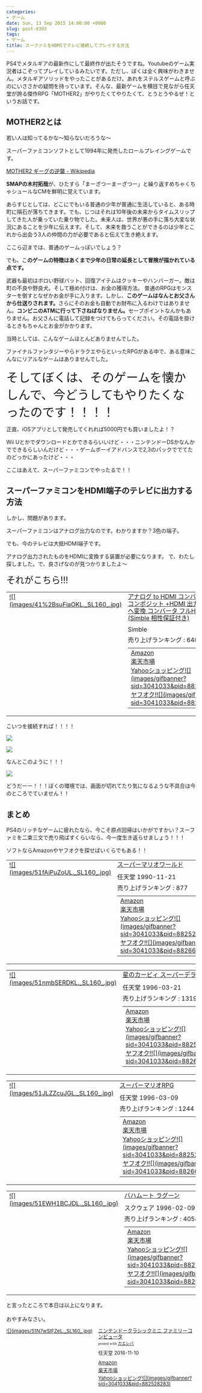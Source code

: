 ```yaml
---
categories:
- ゲーム
date: Sun, 13 Sep 2015 14:00:00 +0000
slug: post-8393
tags:
- ゲーム
title: スーファミをHDMIでテレビ接続してプレイする方法
---
```


PS4でメタルギアの最新作にして最終作が出たそうですね。Youtubeのゲーム実況者はこぞってプレイしているみたいです。ただし、ぼくは全く興味がわきません。メタルギアソリッドをやったことがあるだけ。あれをステルスゲームと呼ぶのにいささかの疑問を持っています。そんな、最新ゲームを横目で見ながら任天堂が誇る傑作RPG「MOTHER2」がやりたくてやりたくて、とうとうやるぜ！というお話です。<!--more--><h2>MOTHER2とは</h2>

若い人は知ってるかな〜知らないだろうな〜

スーパーファミコンソフトとして1994年に発売したロールプレイングゲームです。


<a class="embedly-card" data-card-image="0" href="https://ja.wikipedia.org/wiki/MOTHER2_%E3%82%AE%E3%83%BC%E3%82%B0%E3%81%AE%E9%80%86%E8%A5%B2">MOTHER2 ギーグの逆襲 - Wikipedia</a><script async src="//cdn.embedly.com/widgets/platform.js" charset="UTF-8"></script>


<strong>SMAPの木村拓哉</strong>が、ひたすら「まーざつーまーざつー」と繰り返すめちゃくちゃシュールなCMを鮮明に覚えています。


あらすじとしては、どこにでもいる普通の少年が普通に生活していると、ある時町に隕石が落ちてきます。でも、じつはそれは10年後の未来からタイムスリップしてきた人が乗っていた乗り物でした。未来人は、世界が悪の手に落ち大変な状況にあることを少年に伝えます。そして、未来を救うことができるのは少年とこれから出会う3人の仲間の力が必要であると伝えて生き絶えます。

ここら辺までは、普通のゲームっぽいでしょう？

でも、こ<strong>のゲームの特徴はあくまで少年の日常の延長として冒険が描かれている点です。</strong>

武器も最初はボロい野球バット、回復アイテムはクッキーやハンバーガー。敵は町の不良や野良犬。そして極め付けは、お金の獲得方法。
普通のRPGはモンスターを倒すとなぜかお金が手に入ります。しかし、<strong>このゲームはなんとお父さんから仕送りされます。</strong>さらにそのお金も自動でお財布に入るわけではありません。<strong>コンビニのATMに行って下さねばなりません。</strong>セーブポイントなんかもありません。お父さんに電話して記録をつけてもらってください。その電話を掛けるときもちゃんとお金がかかります。

当時としては、こんなゲームほとんどありませんでした。

ファイナルファンタジーやらドラクエやらといったRPGがある中で、ある意味こんなにリアルなゲームはありませんでした。


<font size="6">そしてぼくは、そのゲームを懐かしんで、今どうしてもやりたくなったのです！！！！</font>

正直、iOSアプリとして発売してくれれば5000円でも買いましたよ！？

Wii Uとかでダウンロードとかできるらいいけど・・・ニンテンドーDSかなんかでできるらしいんだけど・・・ゲームボーイアドバンスで2,3のパックででてたのどっかにあったけど・・・


ここはあえて、スーパーファミコンでやったるで！！


<h2>スーパーファミコンをHDMI端子のテレビに出力する方法</h2>

しかし、問題があります。

スーパーファミコンはアナログ出力なのです。わかりますか？3色の端子。


でも、今のテレビは大抵HDMI端子です。

アナログ出力されたものをHDMIに変換する装置が必要になります。
で、わたし探しました。で、良さげなのが見つかりましたよ〜


<font size="5">それがこちら!!!</font>


<table  border="0" cellpadding="5" style="border:none"><tr><td valign="top" style="border:none"><a href="http://www.amazon.co.jp/exec/obidos/ASIN/B00B7ZXYIC/warawareotoko-22/ref=nosim/" target="_blank" >![](images/41%2BsuFiaOKL._SL160_.jpg)</a></td><td valign="top" style="border:none;text-align:left"><div class="kaerebalink-name" style="margin-bottom:10px;line-height:120%"><a href="http://www.amazon.co.jp/exec/obidos/ASIN/B00B7ZXYIC/warawareotoko-22/ref=nosim/" target="_blank" >アナログ to HDMI コンバーター S端子 、 コンポジット +HDMI 出力をHDMI 出力へ変換 コンバータ フルHD1080P対応 (Simble 相性保証付き)</a></div><div class="kaerebalink-detail" style="margin-bottom:5px;"> Simble </div><div class="kaerebalink-salesranking" style="margin-bottom:5px">売り上げランキング : 6409</div><table style="border:none;margin-top:10px"><tr><td style="border:none;text-align:left;"><div class="shoplinkamazon" style="margin-right:5px"><a href="http://www.amazon.co.jp/gp/search?keywords=%83A%83i%83%8D%83O%20to%20HDMI%20%83R%83%93%83o%81%5B%83%5E%81%5B%20S%92%5B%8Eq%20%81A%20%83R%83%93%83%7C%83W%83b%83g%20%20HDMI%20%8Fo%97%CD%82%F0HDMI%20%8Fo%97%CD%82%D6%95%CF%8A%B7%20%83R%83%93%83o%81%5B%83%5E%20%83t%83%8BHD1080P%91%CE%89%9E%20&__mk_ja_JP=%83J%83%5E%83J%83i&tag=warawareotoko-22" target="_blank" >Amazon</a></div><div class="shoplinkrakuten" style="margin-right:5px"><a href="http://hb.afl.rakuten.co.jp/hgc/0f6e221b.2eb9748a.0f6e221c.35cc1e84/?pc=http%3A%2F%2Fsearch.rakuten.co.jp%2Fsearch%2Fmall%2F%25E3%2582%25A2%25E3%2583%258A%25E3%2583%25AD%25E3%2582%25B0%2520to%2520HDMI%2520%25E3%2582%25B3%25E3%2583%25B3%25E3%2583%2590%25E3%2583%25BC%25E3%2582%25BF%25E3%2583%25BC%2520S%25E7%25AB%25AF%25E5%25AD%2590%2520%25E3%2580%2581%2520%25E3%2582%25B3%25E3%2583%25B3%25E3%2583%259D%25E3%2582%25B8%25E3%2583%2583%25E3%2583%2588%2520%2520HDMI%2520%25E5%2587%25BA%25E5%258A%259B%25E3%2582%2592HDMI%2520%25E5%2587%25BA%25E5%258A%259B%25E3%2581%25B8%25E5%25A4%2589%25E6%258F%259B%2520%25E3%2582%25B3%25E3%2583%25B3%25E3%2583%2590%25E3%2583%25BC%25E3%2582%25BF%2520%25E3%2583%2595%25E3%2583%25ABHD1080P%25E5%25AF%25BE%25E5%25BF%259C%2520%2F-%2Ff.1-p.1-s.1-sf.0-st.A-v.2%3Fx%3D0%26scid%3Daf_ich_link_urltxt%26m%3Dhttp%3A%2F%2Fm.rakuten.co.jp%2F" target="_blank" >楽天市場</a></div><div class="shoplinkyahoo" style="margin-right:5px"><a href="http://ck.jp.ap.valuecommerce.com/servlet/referral?sid=3041033&pid=882528283&vc_url=http%3A%2F%2Fsearch.shopping.yahoo.co.jp%2Fsearch%3Fp%3D%25E3%2582%25A2%25E3%2583%258A%25E3%2583%25AD%25E3%2582%25B0%2520to%2520HDMI%2520%25E3%2582%25B3%25E3%2583%25B3%25E3%2583%2590%25E3%2583%25BC%25E3%2582%25BF%25E3%2583%25BC%2520S%25E7%25AB%25AF%25E5%25AD%2590%2520%25E3%2580%2581%2520%25E3%2582%25B3%25E3%2583%25B3%25E3%2583%259D%25E3%2582%25B8%25E3%2583%2583%25E3%2583%2588%2520%2520HDMI%2520%25E5%2587%25BA%25E5%258A%259B%25E3%2582%2592HDMI%2520%25E5%2587%25BA%25E5%258A%259B%25E3%2581%25B8%25E5%25A4%2589%25E6%258F%259B%2520%25E3%2582%25B3%25E3%2583%25B3%25E3%2583%2590%25E3%2583%25BC%25E3%2582%25BF%2520%25E3%2583%2595%25E3%2583%25ABHD1080P%25E5%25AF%25BE%25E5%25BF%259C%2520" target="_blank" >Yahooショッピング![](images/gifbanner?sid=3041033&pid=882528283)</a></div><div class="shoplinkyahooAuc" style="margin-right:5px"><a href="http://ck.jp.ap.valuecommerce.com/servlet/referral?sid=3041033&pid=882660047&vc_url=http%3A%2F%2Fauctions.search.yahoo.co.jp%2Fsearch%3Fvo%3D%26ve%3D%26auccat%3D0%26aucminprice%3D%26aucmaxprice%3D%26aucmin_bidorbuy_price%3D%26aucmax_bidorbuy_price%3D%26loc_cd%3D0%26abatch%3D0%26istatus%3D0%26filtered%3D1%26ei%3DUTF-8%26tab_ex%3Dcommerce%26va%3D%25E3%2582%25A2%25E3%2583%258A%25E3%2583%25AD%25E3%2582%25B0%2520to%2520HDMI%2520%25E3%2582%25B3%25E3%2583%25B3%25E3%2583%2590%25E3%2583%25BC%25E3%2582%25BF%25E3%2583%25BC%2520S%25E7%25AB%25AF%25E5%25AD%2590%2520%25E3%2580%2581%2520%25E3%2582%25B3%25E3%2583%25B3%25E3%2583%259D%25E3%2582%25B8%25E3%2583%2583%25E3%2583%2588%2520%2520HDMI%2520%25E5%2587%25BA%25E5%258A%259B%25E3%2582%2592HDMI%2520%25E5%2587%25BA%25E5%258A%259B%25E3%2581%25B8%25E5%25A4%2589%25E6%258F%259B%2520%25E3%2582%25B3%25E3%2583%25B3%25E3%2583%2590%25E3%2583%25BC%25E3%2582%25BF%2520%25E3%2583%2595%25E3%2583%25ABHD1080P%25E5%25AF%25BE%25E5%25BF%259C%2520" target="_blank" >ヤフオク!![](images/gifbanner?sid=3041033&pid=882660047)</a></div></td><td style="vertical-align:bottom;padding-left:10px;font-size:x-small;border:none">by <a href="http://kaereba.com" rel="nofollow" target="_blank">カエレバ</a></td></tr></table></font></td></tr></table>


こいつを接続すれば！！！！

![](images/IIMG_8808.jpg)



![](images/IIMG_8809.jpg)


なんとこのように！！！


![](images/IIMG_8807.jpg)


どうだーー！！！ぼくの環境では、画面が切れてたり気になるような不具合は今のところでていません！！


<h2>まとめ</h2>

PS4のリッチなゲームに疲れたなら、今こそ原点回帰はいかがですかい？スーファミを二束三文で売り飛ばすくらいなら、今一度生き返らせましょう！！！

ソフトならAmazonやヤフオクを探せばいくらでもある！！


<table  border="0" cellpadding="5" style="border:none"><tr><td valign="top" style="border:none"><a href="http://www.amazon.co.jp/exec/obidos/ASIN/B000068GUZ/warawareotoko-22/ref=nosim/" target="_blank" >![](images/51fAiPuZoUL._SL160_.jpg)</a></td><td valign="top" style="border:none;text-align:left"><div class="kaerebalink-name" style="margin-bottom:10px;line-height:120%"><a href="http://www.amazon.co.jp/exec/obidos/ASIN/B000068GUZ/warawareotoko-22/ref=nosim/" target="_blank" >スーパーマリオワールド</a></div><div class="kaerebalink-detail" style="margin-bottom:5px;"> 任天堂 1990-11-21</div><div class="kaerebalink-salesranking" style="margin-bottom:5px">売り上げランキング : 877</div><table style="border:none;margin-top:10px"><tr><td style="border:none;text-align:left;"><div class="shoplinkamazon" style="margin-right:5px"><a href="http://www.amazon.co.jp/gp/search?keywords=%83X%81%5B%83p%81%5B%83%7D%83%8A%83I%83%8F%81%5B%83%8B%83h&__mk_ja_JP=%83J%83%5E%83J%83i&tag=warawareotoko-22" target="_blank" >Amazon</a></div><div class="shoplinkrakuten" style="margin-right:5px"><a href="http://hb.afl.rakuten.co.jp/hgc/0f6e221b.2eb9748a.0f6e221c.35cc1e84/?pc=http%3A%2F%2Fsearch.rakuten.co.jp%2Fsearch%2Fmall%2F%25E3%2582%25B9%25E3%2583%25BC%25E3%2583%2591%25E3%2583%25BC%25E3%2583%259E%25E3%2583%25AA%25E3%2582%25AA%25E3%2583%25AF%25E3%2583%25BC%25E3%2583%25AB%25E3%2583%2589%2F-%2Ff.1-p.1-s.1-sf.0-st.A-v.2%3Fx%3D0%26scid%3Daf_ich_link_urltxt%26m%3Dhttp%3A%2F%2Fm.rakuten.co.jp%2F" target="_blank" >楽天市場</a></div><div class="shoplinkyahoo" style="margin-right:5px"><a href="http://ck.jp.ap.valuecommerce.com/servlet/referral?sid=3041033&pid=882528283&vc_url=http%3A%2F%2Fsearch.shopping.yahoo.co.jp%2Fsearch%3Fp%3D%25E3%2582%25B9%25E3%2583%25BC%25E3%2583%2591%25E3%2583%25BC%25E3%2583%259E%25E3%2583%25AA%25E3%2582%25AA%25E3%2583%25AF%25E3%2583%25BC%25E3%2583%25AB%25E3%2583%2589" target="_blank" >Yahooショッピング![](images/gifbanner?sid=3041033&pid=882528283)</a></div><div class="shoplinkyahooAuc" style="margin-right:5px"><a href="http://ck.jp.ap.valuecommerce.com/servlet/referral?sid=3041033&pid=882660047&vc_url=http%3A%2F%2Fauctions.search.yahoo.co.jp%2Fsearch%3Fvo%3D%26ve%3D%26auccat%3D0%26aucminprice%3D%26aucmaxprice%3D%26aucmin_bidorbuy_price%3D%26aucmax_bidorbuy_price%3D%26loc_cd%3D0%26abatch%3D0%26istatus%3D0%26filtered%3D1%26ei%3DUTF-8%26tab_ex%3Dcommerce%26va%3D%25E3%2582%25B9%25E3%2583%25BC%25E3%2583%2591%25E3%2583%25BC%25E3%2583%259E%25E3%2583%25AA%25E3%2582%25AA%25E3%2583%25AF%25E3%2583%25BC%25E3%2583%25AB%25E3%2583%2589" target="_blank" >ヤフオク!![](images/gifbanner?sid=3041033&pid=882660047)</a></div></td><td style="vertical-align:bottom;padding-left:10px;font-size:x-small;border:none">by <a href="http://kaereba.com" rel="nofollow" target="_blank">カエレバ</a></td></tr></table></font></td></tr></table>

<table  border="0" cellpadding="5" style="border:none"><tr><td valign="top" style="border:none"><a href="http://www.amazon.co.jp/exec/obidos/ASIN/B000068GVN/warawareotoko-22/ref=nosim/" target="_blank" >![](images/51nmbSERDKL._SL160_.jpg)</a></td><td valign="top" style="border:none;text-align:left"><div class="kaerebalink-name" style="margin-bottom:10px;line-height:120%"><a href="http://www.amazon.co.jp/exec/obidos/ASIN/B000068GVN/warawareotoko-22/ref=nosim/" target="_blank" >星のカービィ スーパーデラックス</a></div><div class="kaerebalink-detail" style="margin-bottom:5px;"> 任天堂 1996-03-21</div><div class="kaerebalink-salesranking" style="margin-bottom:5px">売り上げランキング : 1319</div><table style="border:none;margin-top:10px"><tr><td style="border:none;text-align:left;"><div class="shoplinkamazon" style="margin-right:5px"><a href="http://www.amazon.co.jp/gp/search?keywords=%90%AF%82%CC%83J%81%5B%83r%83B%20%83X%81%5B%83p%81%5B%83f%83%89%83b%83N%83X&__mk_ja_JP=%83J%83%5E%83J%83i&tag=warawareotoko-22" target="_blank" >Amazon</a></div><div class="shoplinkrakuten" style="margin-right:5px"><a href="http://hb.afl.rakuten.co.jp/hgc/0f6e221b.2eb9748a.0f6e221c.35cc1e84/?pc=http%3A%2F%2Fsearch.rakuten.co.jp%2Fsearch%2Fmall%2F%25E6%2598%259F%25E3%2581%25AE%25E3%2582%25AB%25E3%2583%25BC%25E3%2583%2593%25E3%2582%25A3%2520%25E3%2582%25B9%25E3%2583%25BC%25E3%2583%2591%25E3%2583%25BC%25E3%2583%2587%25E3%2583%25A9%25E3%2583%2583%25E3%2582%25AF%25E3%2582%25B9%2F-%2Ff.1-p.1-s.1-sf.0-st.A-v.2%3Fx%3D0%26scid%3Daf_ich_link_urltxt%26m%3Dhttp%3A%2F%2Fm.rakuten.co.jp%2F" target="_blank" >楽天市場</a></div><div class="shoplinkyahoo" style="margin-right:5px"><a href="http://ck.jp.ap.valuecommerce.com/servlet/referral?sid=3041033&pid=882528283&vc_url=http%3A%2F%2Fsearch.shopping.yahoo.co.jp%2Fsearch%3Fp%3D%25E6%2598%259F%25E3%2581%25AE%25E3%2582%25AB%25E3%2583%25BC%25E3%2583%2593%25E3%2582%25A3%2520%25E3%2582%25B9%25E3%2583%25BC%25E3%2583%2591%25E3%2583%25BC%25E3%2583%2587%25E3%2583%25A9%25E3%2583%2583%25E3%2582%25AF%25E3%2582%25B9" target="_blank" >Yahooショッピング![](images/gifbanner?sid=3041033&pid=882528283)</a></div><div class="shoplinkyahooAuc" style="margin-right:5px"><a href="http://ck.jp.ap.valuecommerce.com/servlet/referral?sid=3041033&pid=882660047&vc_url=http%3A%2F%2Fauctions.search.yahoo.co.jp%2Fsearch%3Fvo%3D%26ve%3D%26auccat%3D0%26aucminprice%3D%26aucmaxprice%3D%26aucmin_bidorbuy_price%3D%26aucmax_bidorbuy_price%3D%26loc_cd%3D0%26abatch%3D0%26istatus%3D0%26filtered%3D1%26ei%3DUTF-8%26tab_ex%3Dcommerce%26va%3D%25E6%2598%259F%25E3%2581%25AE%25E3%2582%25AB%25E3%2583%25BC%25E3%2583%2593%25E3%2582%25A3%2520%25E3%2582%25B9%25E3%2583%25BC%25E3%2583%2591%25E3%2583%25BC%25E3%2583%2587%25E3%2583%25A9%25E3%2583%2583%25E3%2582%25AF%25E3%2582%25B9" target="_blank" >ヤフオク!![](images/gifbanner?sid=3041033&pid=882660047)</a></div></td><td style="vertical-align:bottom;padding-left:10px;font-size:x-small;border:none">by <a href="http://kaereba.com" rel="nofollow" target="_blank">カエレバ</a></td></tr></table></font></td></tr></table>

<table  border="0" cellpadding="5" style="border:none"><tr><td valign="top" style="border:none"><a href="http://www.amazon.co.jp/exec/obidos/ASIN/B000068GVO/warawareotoko-22/ref=nosim/" target="_blank" >![](images/51JLZZcuJGL._SL160_.jpg)</a></td><td valign="top" style="border:none;text-align:left"><div class="kaerebalink-name" style="margin-bottom:10px;line-height:120%"><a href="http://www.amazon.co.jp/exec/obidos/ASIN/B000068GVO/warawareotoko-22/ref=nosim/" target="_blank" >スーパーマリオRPG</a></div><div class="kaerebalink-detail" style="margin-bottom:5px;"> 任天堂 1996-03-09</div><div class="kaerebalink-salesranking" style="margin-bottom:5px">売り上げランキング : 1244</div><table style="border:none;margin-top:10px"><tr><td style="border:none;text-align:left;"><div class="shoplinkamazon" style="margin-right:5px"><a href="http://www.amazon.co.jp/gp/search?keywords=%83X%81%5B%83p%81%5B%83%7D%83%8A%83IRPG&__mk_ja_JP=%83J%83%5E%83J%83i&tag=warawareotoko-22" target="_blank" >Amazon</a></div><div class="shoplinkrakuten" style="margin-right:5px"><a href="http://hb.afl.rakuten.co.jp/hgc/0f6e221b.2eb9748a.0f6e221c.35cc1e84/?pc=http%3A%2F%2Fsearch.rakuten.co.jp%2Fsearch%2Fmall%2F%25E3%2582%25B9%25E3%2583%25BC%25E3%2583%2591%25E3%2583%25BC%25E3%2583%259E%25E3%2583%25AA%25E3%2582%25AARPG%2F-%2Ff.1-p.1-s.1-sf.0-st.A-v.2%3Fx%3D0%26scid%3Daf_ich_link_urltxt%26m%3Dhttp%3A%2F%2Fm.rakuten.co.jp%2F" target="_blank" >楽天市場</a></div><div class="shoplinkyahoo" style="margin-right:5px"><a href="http://ck.jp.ap.valuecommerce.com/servlet/referral?sid=3041033&pid=882528283&vc_url=http%3A%2F%2Fsearch.shopping.yahoo.co.jp%2Fsearch%3Fp%3D%25E3%2582%25B9%25E3%2583%25BC%25E3%2583%2591%25E3%2583%25BC%25E3%2583%259E%25E3%2583%25AA%25E3%2582%25AARPG" target="_blank" >Yahooショッピング![](images/gifbanner?sid=3041033&pid=882528283)</a></div><div class="shoplinkyahooAuc" style="margin-right:5px"><a href="http://ck.jp.ap.valuecommerce.com/servlet/referral?sid=3041033&pid=882660047&vc_url=http%3A%2F%2Fauctions.search.yahoo.co.jp%2Fsearch%3Fvo%3D%26ve%3D%26auccat%3D0%26aucminprice%3D%26aucmaxprice%3D%26aucmin_bidorbuy_price%3D%26aucmax_bidorbuy_price%3D%26loc_cd%3D0%26abatch%3D0%26istatus%3D0%26filtered%3D1%26ei%3DUTF-8%26tab_ex%3Dcommerce%26va%3D%25E3%2582%25B9%25E3%2583%25BC%25E3%2583%2591%25E3%2583%25BC%25E3%2583%259E%25E3%2583%25AA%25E3%2582%25AARPG" target="_blank" >ヤフオク!![](images/gifbanner?sid=3041033&pid=882660047)</a></div></td><td style="vertical-align:bottom;padding-left:10px;font-size:x-small;border:none">by <a href="http://kaereba.com" rel="nofollow" target="_blank">カエレバ</a></td></tr></table></font></td></tr></table>

<table  border="0" cellpadding="5" style="border:none"><tr><td valign="top" style="border:none"><a href="http://www.amazon.co.jp/exec/obidos/ASIN/B000065V6V/warawareotoko-22/ref=nosim/" target="_blank" >![](images/51EWH1BCJDL._SL160_.jpg)</a></td><td valign="top" style="border:none;text-align:left"><div class="kaerebalink-name" style="margin-bottom:10px;line-height:120%"><a href="http://www.amazon.co.jp/exec/obidos/ASIN/B000065V6V/warawareotoko-22/ref=nosim/" target="_blank" >バハムート ラグーン</a></div><div class="kaerebalink-detail" style="margin-bottom:5px;"> スクウェア 1996-02-09</div><div class="kaerebalink-salesranking" style="margin-bottom:5px">売り上げランキング : 4058</div><table style="border:none;margin-top:10px"><tr><td style="border:none;text-align:left;"><div class="shoplinkamazon" style="margin-right:5px"><a href="http://www.amazon.co.jp/gp/search?keywords=%83o%83n%83%80%81%5B%83g%83%89%83O%81%5B%83%93&__mk_ja_JP=%83J%83%5E%83J%83i&tag=warawareotoko-22" target="_blank" >Amazon</a></div><div class="shoplinkrakuten" style="margin-right:5px"><a href="http://hb.afl.rakuten.co.jp/hgc/0f6e221b.2eb9748a.0f6e221c.35cc1e84/?pc=http%3A%2F%2Fsearch.rakuten.co.jp%2Fsearch%2Fmall%2F%25E3%2583%2590%25E3%2583%258F%25E3%2583%25A0%25E3%2583%25BC%25E3%2583%2588%25E3%2583%25A9%25E3%2582%25B0%25E3%2583%25BC%25E3%2583%25B3%2F-%2Ff.1-p.1-s.1-sf.0-st.A-v.2%3Fx%3D0%26scid%3Daf_ich_link_urltxt%26m%3Dhttp%3A%2F%2Fm.rakuten.co.jp%2F" target="_blank" >楽天市場</a></div><div class="shoplinkyahoo" style="margin-right:5px"><a href="http://ck.jp.ap.valuecommerce.com/servlet/referral?sid=3041033&pid=882528283&vc_url=http%3A%2F%2Fsearch.shopping.yahoo.co.jp%2Fsearch%3Fp%3D%25E3%2583%2590%25E3%2583%258F%25E3%2583%25A0%25E3%2583%25BC%25E3%2583%2588%25E3%2583%25A9%25E3%2582%25B0%25E3%2583%25BC%25E3%2583%25B3" target="_blank" >Yahooショッピング![](images/gifbanner?sid=3041033&pid=882528283)</a></div><div class="shoplinkyahooAuc" style="margin-right:5px"><a href="http://ck.jp.ap.valuecommerce.com/servlet/referral?sid=3041033&pid=882660047&vc_url=http%3A%2F%2Fauctions.search.yahoo.co.jp%2Fsearch%3Fvo%3D%26ve%3D%26auccat%3D0%26aucminprice%3D%26aucmaxprice%3D%26aucmin_bidorbuy_price%3D%26aucmax_bidorbuy_price%3D%26loc_cd%3D0%26abatch%3D0%26istatus%3D0%26filtered%3D1%26ei%3DUTF-8%26tab_ex%3Dcommerce%26va%3D%25E3%2583%2590%25E3%2583%258F%25E3%2583%25A0%25E3%2583%25BC%25E3%2583%2588%25E3%2583%25A9%25E3%2582%25B0%25E3%2583%25BC%25E3%2583%25B3" target="_blank" >ヤフオク!![](images/gifbanner?sid=3041033&pid=882660047)</a></div></td><td style="vertical-align:bottom;padding-left:10px;font-size:x-small;border:none">by <a href="http://kaereba.com" rel="nofollow" target="_blank">カエレバ</a></td></tr></table></font></td></tr></table>

と言ったところで本日は以上になります。<br><br>おやすみなさい。

<div class="kaerebalink-box" style="text-align:left;padding-bottom:20px;font-size:small;/zoom: 1;overflow: hidden;"><div class="kaerebalink-image" style="float:left;margin:0 15px 10px 0;"><a href="http://www.amazon.co.jp/exec/obidos/ASIN/B01M1VMFUA/warawareotoko-22/ref=nosim/" target="_blank" >![](images/51N7wSIFZeL._SL160_.jpg)</a></div><div class="kaerebalink-info" style="line-height:120%;/zoom: 1;overflow: hidden;"><div class="kaerebalink-name" style="margin-bottom:10px;line-height:120%"><a href="http://www.amazon.co.jp/exec/obidos/ASIN/B01M1VMFUA/warawareotoko-22/ref=nosim/" target="_blank" >ニンテンドークラシックミニ ファミリーコンピュータ</a><div class="kaerebalink-powered-date" style="font-size:8pt;margin-top:5px;font-family:verdana;line-height:120%">posted with <a href="http://kaereba.com" rel="nofollow" target="_blank">カエレバ</a></div></div><div class="kaerebalink-detail" style="margin-bottom:5px;"> 任天堂 2016-11-10    </div><div class="kaerebalink-link1" style="margin-top:10px;"><div class="shoplinkamazon" style="margin:5px 0"><a href="http://www.amazon.co.jp/gp/search?keywords=%83j%83%93%83e%83%93%83h%81%5B%83N%83%89%83V%83b%83N&__mk_ja_JP=%83J%83%5E%83J%83i&tag=warawareotoko-22" target="_blank" >Amazon</a></div><div class="shoplinkrakuten" style="margin:5px 0"><a href="http://hb.afl.rakuten.co.jp/hgc/0f6e221b.2eb9748a.0f6e221c.35cc1e84/?pc=http%3A%2F%2Fsearch.rakuten.co.jp%2Fsearch%2Fmall%2F%25E3%2583%258B%25E3%2583%25B3%25E3%2583%2586%25E3%2583%25B3%25E3%2583%2589%25E3%2583%25BC%25E3%2582%25AF%25E3%2583%25A9%25E3%2582%25B7%25E3%2583%2583%25E3%2582%25AF%2F-%2Ff.1-p.1-s.1-sf.0-st.A-v.2%3Fx%3D0%26scid%3Daf_ich_link_urltxt%26m%3Dhttp%3A%2F%2Fm.rakuten.co.jp%2F" target="_blank" >楽天市場</a></div><div class="shoplinkyahoo" style="margin:5px 0"><a href="http://ck.jp.ap.valuecommerce.com/servlet/referral?sid=3041033&pid=882528283&vc_url=http%3A%2F%2Fsearch.shopping.yahoo.co.jp%2Fsearch%3Fp%3D%25E3%2583%258B%25E3%2583%25B3%25E3%2583%2586%25E3%2583%25B3%25E3%2583%2589%25E3%2583%25BC%25E3%2582%25AF%25E3%2583%25A9%25E3%2582%25B7%25E3%2583%2583%25E3%2582%25AF&vcptn=kaereba" target="_blank" >Yahooショッピング![](images/gifbanner?sid=3041033&pid=882528283)</a></div></div></div><div class="booklink-footer" style="clear: left"></div></div>